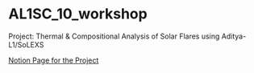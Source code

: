 # AL1SC_10_workshop

Project: Thermal & Compositional Analysis of Solar Flares using Aditya-L1/SoLEXS

[Notion Page for the Project](https://www.notion.so/Aditya-L1-10th-Workshop-Project-1f2b6757cd8e808d9982f0f135325ceb?pvs=4)
